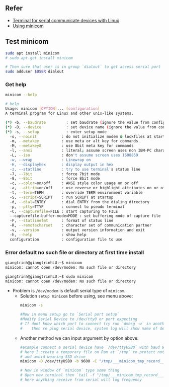 ## Refer
- [Terminal for serial communicate devices with Linux](https://www.reddit.com/r/embedded/comments/x9b4wf/best_terminal_for_serial_comms_between_device_and/)
- [Using minicom](https://www.youtube.com/watch?v=zqeCHRouxy4)

## Test minicom
```bash
sudo apt install minicom
# sudo apt-get install minicom

# Then sure that user is in group `dialout` to get access serial port
sudo adduser $USER dialout
```

### Get help
```bash
minicom --help

# help
Usage: minicom [OPTION]... [configuration]
A terminal program for Linux and other unix-like systems.

(*) -b, --baudrate         : set baudrate (ignore the value from config)
(*) -D, --device           : set device name (ignore the value from config)
(*) -s, --setup            : enter setup mode
  -o, --noinit           : do not initialize modem & lockfiles at startup
  -m, --metakey          : use meta or alt key for commands
  -M, --metakey8         : use 8bit meta key for commands
  -l, --ansi             : literal; assume screen uses non IBM-PC character set
  -L, --iso              : don't assume screen uses ISO8859
  -w, --wrap             : Linewrap on
  -H, --displayhex       : display output in hex
  -z, --statline         : try to use terminal's status line
  -7, --7bit             : force 7bit mode
  -8, --8bit             : force 8bit mode
  -c, --color=on/off     : ANSI style color usage on or off
  -a, --attrib=on/off    : use reverse or highlight attributes on or off
  -t, --term=TERM        : override TERM environment variable
  -S, --script=SCRIPT    : run SCRIPT at startup
  -d, --dial=ENTRY       : dial ENTRY from the dialing directory
  -p, --ptty=TTYP        : connect to pseudo terminal
  -C, --capturefile=FILE : start capturing to FILE
  --capturefile-buffer-mode=MODE : set buffering mode of capture file
  -F, --statlinefmt      : format of status line
  -R, --remotecharset    : character set of communication partner
  -v, --version          : output version information and exit
  -h, --help             : show help
  configuration          : configuration file to use
```

### Error default no such file or directory at first time install
```bash
giangtrinh@giangtrinhLU:~$ minicom
minicom: cannot open /dev/modem: No such file or directory

giangtrinh@giangtrinhLU:~$ sudo minicom
minicom: cannot open /dev/modem: No such file or directory
```
- Problem is `/dev/modem` is default serial type of `minicom`.
    - Solution `setup minicom` before using, see menu above:
        ```bash
        minicom -s

        #Now in menu setup go to `Serial port setup`
        #Modify Serial Device to /dev/tty0 or port expecting
        # If dont know which port to connect try run `dmesg -w` in another terminal
        #    then re plug serial device, system log will show name of device `/dev/...`
        ```
    - Another method we can input argument by option above:
        ```bash
        #example connect a serial device have `/dev/ttyUSB0` with baud 9600
        # Here I create a temporary file on Ram at `/tmp` to protect not to record real files
        # and avoid wearing SSD drive
        minicom -D /dev/ttyUSB0 -b 9600 -C "/tmp/___minicom_tmp_record___"

        # Now in window of `minicom` type some thing 
        # Open new terminal then `tail -f "/tmp/___minicom_tmp_record___"`
        # here anything receive from serial will log frequency
        ```